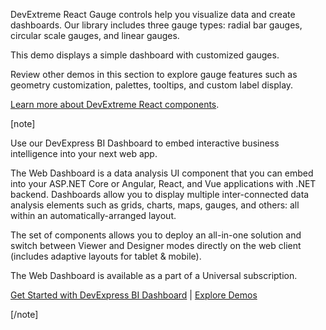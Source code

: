 DevExtreme React Gauge controls help you visualize data and create dashboards. Our library includes three gauge types: radial bar gauges, circular scale gauges, and linear gauges.

This demo displays a simple dashboard with customized gauges.

Review other demos in this section to explore gauge features such as geometry customization, palettes, tooltips, and custom label display.

[Learn more about DevExtreme React components](/Documentation/Guide/React_Components/DevExtreme_React_Components/).

[note]

Use our DevExpress BI Dashboard to embed interactive business intelligence into your next web app.

The Web Dashboard is a data analysis UI component that you can embed into your ASP.NET Core or Angular, React, and Vue applications with .NET backend. Dashboards allow you to display multiple inter-connected data analysis elements such as grids, charts, maps, gauges, and others: all within an automatically-arranged layout.

The set of components allows you to deploy an all-in-one solution and switch between Viewer and Designer modes directly on the web client (includes adaptive layouts for tablet & mobile).

The Web Dashboard is available as a part of a Universal subscription.

[Get Started with DevExpress BI Dashboard](https://docs.devexpress.com/Dashboard/115955/web-dashboard) | [Explore Demos](https://demos.devexpress.com/Dashboard/)

[/note]